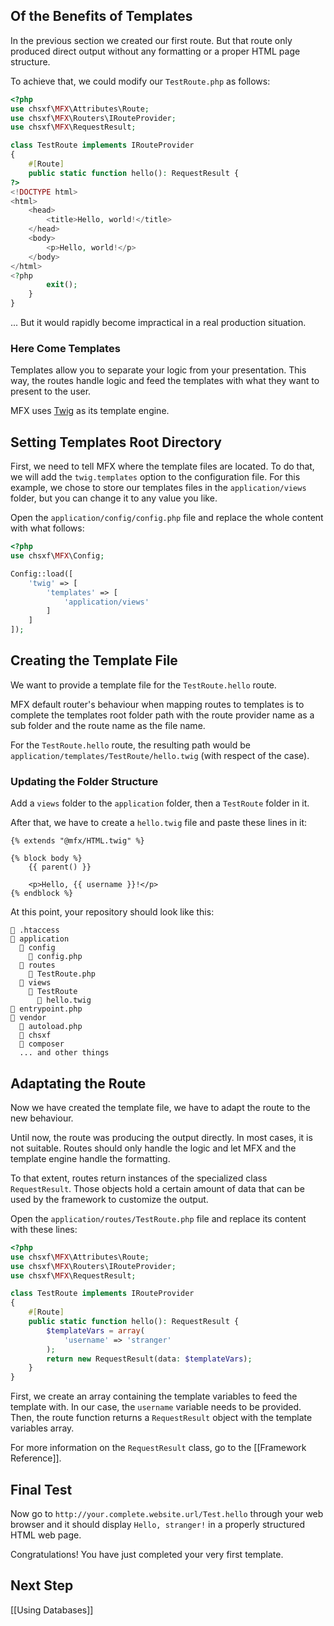 ## Of the Benefits of Templates

In the previous section we created our first route. But that route only produced direct output without any formatting or a proper HTML page structure.

To achieve that, we could modify our `TestRoute.php` as follows:

```php
<?php
use chsxf\MFX\Attributes\Route;
use chsxf\MFX\Routers\IRouteProvider;
use chsxf\MFX\RequestResult;

class TestRoute implements IRouteProvider
{
    #[Route]
    public static function hello(): RequestResult {
?>
<!DOCTYPE html>
<html>
    <head>
        <title>Hello, world!</title>
    </head>
    <body>
        <p>Hello, world!</p>
    </body>
</html>
<?php
        exit();
    }
}
```

... But it would rapidly become impractical in a real production situation.

### Here Come Templates

Templates allow you to separate your logic from your presentation. This way, the routes handle logic and feed the templates with what they want to present to the user.

MFX uses [Twig](https://twig.symfony.com/doc/) as its template engine.

## Setting Templates Root Directory

First, we need to tell MFX where the template files are located. To do that, we will add the `twig.templates` option to the configuration file. For this example, we chose to store our templates files in the `application/views` folder, but you can change it to any value you like.

Open the `application/config/config.php` file and replace the whole content with what follows:

```php
<?php
use chsxf\MFX\Config;

Config::load([
    'twig' => [
        'templates' => [
            'application/views'
        ]
    ]
]);
```

## Creating the Template File

We want to provide a template file for the `TestRoute.hello` route.

MFX default router's behaviour when mapping routes to templates is to complete the templates root folder path with the route provider name as a sub folder and the route name as the file name.

For the `TestRoute.hello` route, the resulting path would be `application/templates/TestRoute/hello.twig` (with respect of the case).

### Updating the Folder Structure

Add a `views` folder to the `application` folder, then a `TestRoute` folder in it.

After that, we have to create a `hello.twig` file and paste these lines in it:

```twig
{% extends "@mfx/HTML.twig" %}

{% block body %}
    {{ parent() }}

    <p>Hello, {{ username }}!</p>
{% endblock %}
```

At this point, your repository should look like this:

```
📄 .htaccess
📁 application
  📁 config
    📄 config.php
  📁 routes
    📄 TestRoute.php
  📁 views
    📁 TestRoute
      📄 hello.twig
📄 entrypoint.php
📁 vendor
  📄 autoload.php
  📁 chsxf
  📁 composer
  ... and other things
```

## Adaptating the Route

Now we have created the template file, we have to adapt the route to the new behaviour.

Until now, the route was producing the output directly. In most cases, it is not suitable. Routes should only handle the logic and let MFX and the template engine handle the formatting.

To that extent, routes return instances of the specialized class `RequestResult`. Those objects hold a certain amount of data that can be used by the framework to customize the output.

Open the `application/routes/TestRoute.php` file and replace its content with these lines:

```php
<?php
use chsxf\MFX\Attributes\Route;
use chsxf\MFX\Routers\IRouteProvider;
use chsxf\MFX\RequestResult;

class TestRoute implements IRouteProvider
{
    #[Route]
    public static function hello(): RequestResult {
        $templateVars = array(
            'username' => 'stranger'
        );
        return new RequestResult(data: $templateVars);
    }
}
```

First, we create an array containing the template variables to feed the template with. In our case, the `username` variable needs to be provided. Then, the route function returns a `RequestResult` object with the template variables array.

For more information on the `RequestResult` class, go to the [[Framework Reference]].

## Final Test

Now go to `http://your.complete.website.url/Test.hello` through your web browser and it should display `Hello, stranger!` in a properly structured HTML web page.

Congratulations! You have just completed your very first template.

## Next Step

[[Using Databases]]
